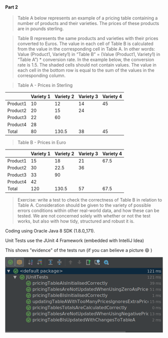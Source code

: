 



#### Part 2
> Table A below represents an example of a pricing table containing a number of products and their varieties.
The prices of these products are in pounds sterling.

> Table B represents the same products and varieties with their prices converted to Euros. The value in each cell
of Table B is calculated from the value in the corresponding cell in Table A.
In other words: Value (Product1, Variety1) in “Table B” = (Value (Product1, Variety1) in “Table A”) * conversion
rate. In the example below, the conversion rate is 1.5.
The shaded cells should not contain values.
The value in each cell in the bottom row is equal to the sum of the values in the corresponding column.

> Table A - Prices in Sterling

|   | Variety 1  | Variety 2  | Variety 3  | Variety 4 |
|---|---|---|---|---|
| Product1 | 10  | 12  | 14  | 45 |
| Product2 | 20  | 15  | 24  |   |
| Product3 | 22  | 60  |   |   |
| Product4 | 28  |   |   |   |
| Total | 80  | 130.5  | 38  | 45 |

> Table B - Prices in Euro

|   | Variety 1  | Variety 2  | Variety 3  | Variety 4 |
|---|---|---|---|---|
| Product1 | 15  | 18  | 21  | 67.5 |
| Product2 | 30  | 22.5  | 36  |   |
| Product3 | 33  | 90  |   |   |
| Product4 | 42  |   |   |   |
| Total | 120  | 130.5  | 57  | 67.5 |

>Exercise: write a test to check the correctness of Table B in relation to Table A. Consideration should be given
to the variety of possible errors conditions within other real-world data, and how these can be tested. We are
not concerned solely with whether or not the test works, but also with how tidy, structured and robust it is.


Coding using Oracle Java 8 SDK (1.8.0_171).

Unit Tests use the JUnit 4 Framework (embedded with IntelliJ Idea)


This shows "evidence" of the tests run (if you can believe a picture :smile: )

![picture](./report_pic.png)

